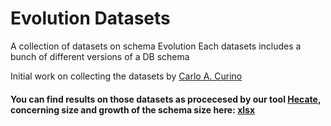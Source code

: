 Evolution Datasets
=================

A collection of datasets on schema Evolution
Each datasets includes a bunch of different versions of a DB schema

Initial work on collecting the datasets by [Carlo A. Curino](http://yellowstone.cs.ucla.edu/schema-evolution/index.php/Benchmark_Datasets)

#### You can find results on those datasets as procecesed by our tool [Hecate](https://github.com/giskou/Hecate), concerning size and growth of the schema size here: [xlsx](http://cs.uoi.gr/~iskoulis/results/results_LehmanforDBs.xlsx)

